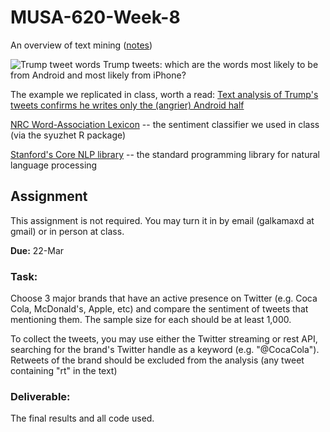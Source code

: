# MUSA-620-Week-8

An overview of text mining ([notes](https://github.com/MUSA-620-Fall-2017/MUSA-620-Week-8/blob/master/week-8-text-mining.pptx))

![Trump tweet words](http://metrocosm.com/trump-tweet-words.png "Trump tweet words")
Trump tweets: which are the words most likely to be from Android and most likely from iPhone?



The example we replicated in class, worth a read: [Text analysis of Trump's tweets confirms he writes only the (angrier) Android half](http://varianceexplained.org/r/trump-tweets/)

[NRC Word-Association Lexicon](http://saifmohammad.com/WebPages/NRC-Emotion-Lexicon.htm) -- the sentiment classifier we used in class (via the syuzhet R package)

[Stanford's Core NLP library](http://stanfordnlp.github.io/CoreNLP/) -- the standard programming library for natural language processing

## Assignment

This assignment is not required. You may turn it in by email (galkamaxd at gmail) or in person at class.

**Due:** 22-Mar


### Task:

Choose 3 major brands that have an active presence on Twitter (e.g. Coca Cola, McDonald's, Apple, etc) and compare the sentiment of tweets that mentioning them. The sample size for each should be at least 1,000.

To collect the tweets, you may use either the Twitter streaming or rest API, searching for the brand's Twitter handle as a keyword (e.g. "@CocaCola"). Retweets of the brand should be excluded from the analysis (any tweet containing "rt" in the text)


### Deliverable:

The final results and all code used.

